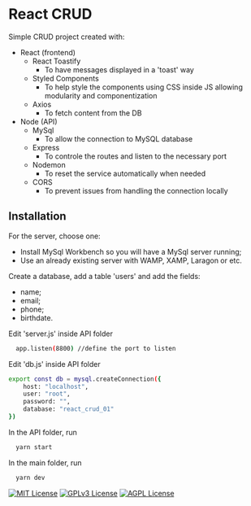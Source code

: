 
# React CRUD

Simple CRUD project created with:

- React (frontend)
    - React Toastify
        - To have messages displayed in a 'toast' way
    - Styled Components
        - To help style the components using CSS inside JS allowing modularity and componentization
    - Axios
        - To fetch content from the DB
- Node (API)
    - MySql
        - To allow the connection to MySQL database
    - Express
        - To controle the routes and listen to the necessary port
    - Nodemon
        - To reset the service automatically when needed
    - CORS
        - To prevent issues from handling the connection locally

    


## Installation

For the server, choose one:
- Install MySql Workbench so you will have a MySql server running;
- Use an already existing server with WAMP, XAMP, Laragon or etc.

Create a database, add a table 'users' and add the fields: 
- name;
- email; 
- phone; 
- birthdate.

Edit 'server.js' inside API folder
```bash
  app.listen(8800) //define the port to listen

```
Edit 'db.js' inside API folder

```bash
export const db = mysql.createConnection({
    host: "localhost",
    user: "root",
    password: "",
    database: "react_crud_01"
})
```
In the API folder, run
```bash
  yarn start
```
In the main folder, run
```bash
  yarn dev
```    
[![MIT License](https://img.shields.io/badge/License-MIT-green.svg)](https://choosealicense.com/licenses/mit/)
[![GPLv3 License](https://img.shields.io/badge/License-GPL%20v3-yellow.svg)](https://opensource.org/licenses/)
[![AGPL License](https://img.shields.io/badge/license-AGPL-blue.svg)](http://www.gnu.org/licenses/agpl-3.0)


